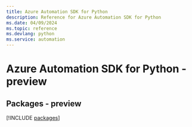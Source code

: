 ```yaml
---
title: Azure Automation SDK for Python
description: Reference for Azure Automation SDK for Python
ms.date: 04/09/2024
ms.topic: reference
ms.devlang: python
ms.service: automation
---
```

# Azure Automation SDK for Python - preview
## Packages - preview
[!INCLUDE [packages](automation-index.md)]